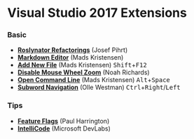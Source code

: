 ﻿# Visual Studio 2017 Extensions

### Basic
* **[Roslynator Refactorings](https://marketplace.visualstudio.com/items?itemName=josefpihrt.RoslynatorRefactorings)** (Josef Pihrt) 
* **[Markdown Editor](https://marketplace.visualstudio.com/items?itemName=MadsKristensen.MarkdownEditor)** (Mads Kristensen)  
* **[Add New File](https://marketplace.visualstudio.com/items?itemName=MadsKristensen.AddNewFile)** (Mads Kristensen)  <kbd>Shift</kbd>+<kbd>F12</kbd>
* **[Disable Mouse Wheel Zoom](https://marketplace.visualstudio.com/items?itemName=NoahRichards.DisableMouseWheelZoom)** (Noah Richards)
* **[Open Command Line](https://marketplace.visualstudio.com/items?itemName=MadsKristensen.OpenCommandLine)** (Mads Kristensen) <kbd>Alt</kbd>+<kbd>Space</kbd>
* **[Subword Navigation](https://marketplace.visualstudio.com/items?itemName=OlleWestman.SubwordNavigation)** (Olle Westman)
  <kbd>Ctrl</kbd>+<kbd>Right</kbd>/<kbd>Left</kbd>


### Tips
* **[Feature Flags](https://marketplace.visualstudio.com/items?itemName=PaulHarrington.FeatureFlagsExtension)** (Paul Harrington)
* **[IntelliCode](https://marketplace.visualstudio.com/items?itemName=VisualStudioExptTeam.VSIntelliCode)** (Microsoft DevLabs)